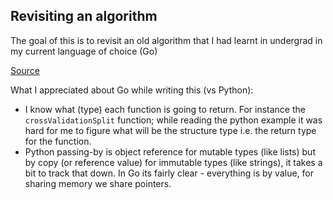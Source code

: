 ## Revisiting an algorithm
The goal of this is to revisit an old algorithm that I had learnt in undergrad in my current language of choice (Go)

[Source](https://machinelearningmastery.com/tutorial-to-implement-k-nearest-neighbors-in-python-from-scratch/)

What I appreciated about Go while writing this (vs Python):
- I know what (type) each function is going to return. For instance the `crossValidationSplit` function; while reading the python example it was hard for me to figure what will be the structure type i.e. the return type for the function.
- Python passing-by is object reference for mutable types (like lists) but by copy (or reference value) for immutable types (like strings), it takes a bit to track that down. In Go its fairly clear - everything is by value, for sharing memory we share pointers.